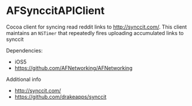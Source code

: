 AFSynccitAPIClient
=======
Cocoa client for syncing read reddit links to http://synccit.com/. This client maintains an `NSTimer` that repeatedly fires uploading accumulated links to synccit


Dependencies: 
- iOS5
- https://github.com/AFNetworking/AFNetworking

Additional info
- http://synccit.com/
- https://github.com/drakeapps/synccit
